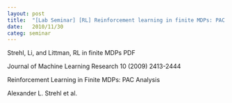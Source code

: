 ```yaml
---
layout: post
title:  "[Lab Seminar] [RL] Reinforcement learning in finite MDPs: PAC Analysis"
date:   2010/11/30
categ: seminar
---
```




Strehl, Li, and Littman, RL in finite MDPs PDF



Journal of Machine Learning Research 10 (2009) 2413-2444



Reinforcement Learning in Finite MDPs: PAC Analysis

Alexander L. Strehl et al.



 


